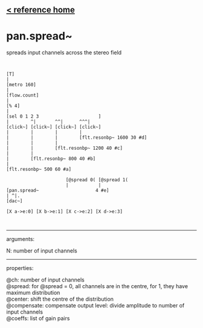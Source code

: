 [< reference home](ceammc_lib.html)
---

# pan.spread~


spreads input channels across the stereo field

```


[T]
|
[metro 160]
|
[flow.count]
|
[% 4]
|
[sel 0 1 2 3                      ]
|        ^|       ^^|      ^^^|
[click~] [click~] [click~] [click~]
|        |        |        |
|        |        |        [flt.resonbp~ 1600 30 #d]
|        |        |
|        |        [flt.resonbp~ 1200 40 #c]
|        |
|        [flt.resonbp~ 800 40 #b]
|
[flt.resonbp~ 500 60 #a]

                      [@spread 0( [@spread 1(
                      |           |
[pan.spread~                     4 #e]
| ^|.
[dac~]

[X a->e:0] [X b->e:1] [X c->e:2] [X d->e:3]

            
```

---
arguments:

N: number of input
            channels<br>

---
properties:

@ch: 
            number of input channels<br>
@spread: for @spread
            = 0, all channels are in the centre, for 1, they have maximum distribution<br>
@center: shift
            the centre of the distribution<br>
@compensate: compensate output level:
            divide amplitude to number of input channels<br>
@coeffs: list of gain pairs<br>

